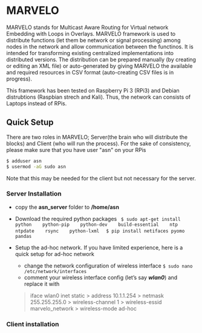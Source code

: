 
# MARVELO
MARVELO stands for Multicast Aware Routing for Virtual network Embedding with Loops in Overlays. MARVELO framework is used to distribute functions (let them be network or signal processing) among nodes in the network and allow communication between the functinos. It is intended for transforming existing centralized implementations into distributed versions.
The distribution can be prepared manually (by creating or editing an XML file) or auto-generated by giving MARVELO the available and required resources in CSV format (auto-creating CSV files is in progress).

This framework has been tested on Raspberry Pi 3 (RPi3) and Debian distrubtions (Raspbian strech and Kali). Thus, the network can consists of Laptops instead of RPis.
## Quick Setup
There are two roles in MARVELO; Server(the brain who will distribute the blocks) and Client (who will run the process). For the sake of consistency, please make sure that you have user "asn" on your RPis
```sh
$ adduser asn
$ usermod -aG sudo asn
```

Note that this may be needed for the client but not necessary for the server.
### Server Installation
* copy the **asn_server** folder to **/home/asn**
* Download the required python packages 
        ```  $ sudo apt-get install  python    python-pip    python-dev    build-essential    ntp    ntpdate    rsync    python-lxml ```
       ```  $ pip install netifaces pyomo pandas```
       
* Setup the ad-hoc network. If you have limited experience, here is a quick setup for ad-hoc network
  * change the network configuration of wireless interface 
         ```
      $ sudo nano /etc/network/interfaces
         ```
  *  comment your wireless interface config (let’s say ***wlan0***) and replace it with
  > iface wlan0  inet static
      > address 10.1.1.254
      > netmask 255.255.255.0
      > wireless-channel 1
      > wireless-essid marvelo_network
      > wireless-mode ad-hoc
  

### Client installation


